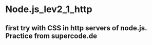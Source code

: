 # Node.js_lev2_1_http

## first try with CSS in http servers of node.js. Practice from supercode.de
